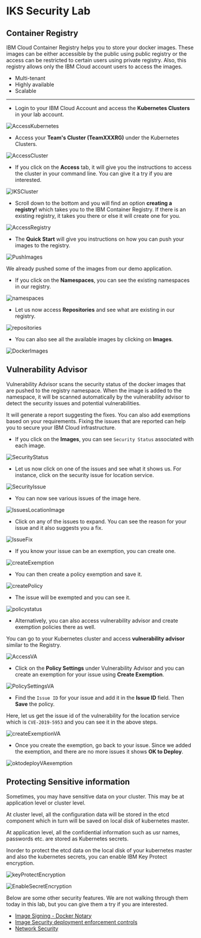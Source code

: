 # IKS Security Lab

## Container Registry

IBM Cloud Container Registry helps you to store your docker images. These images can be either accessible by the public using public registry or the access can be restricted to certain users using private registry. Also, this registry allows only the IBM Cloud account users to access the images.

* Multi-tenant
* Highly available
* Scalable
------

- Login to your IBM Cloud Account and access the **Kubernetes Clusters** in your lab account.

![AccessKubernetes](AccessKubernetes.png)

- Access your **Team's Cluster (TeamXXXRG)** under the Kubernetes Clusters.

![AccessCluster](AccessCluster.png)

- If you click on the **Access** tab, it will give you the instructions to access the cluster in your command line. You can give it a try if you are interested.

![IKSCluster](IKSCluster.png)

- Scroll down to the bottom and you will find an option **creating a registry!** which takes you to the IBM Container Registry. If there is an existing registry, it takes you there or else it will create one for you.

![AccessRegistry](AccessRegistry.png)

- The **Quick Start** will give you instructions on how you can push your images to the registry.

![PushImages](PushImages.png)

We already pushed some of the images from our demo application.

- If you click on the **Namespaces**, you can see the existing namespaces in our registry.

![namespaces](namespaces.png)

- Let us now access **Repositories** and see what are existing in our registry.

![repositories](repositories.png)

- You can also see all the available images by clicking on **Images**.

![DockerImages](DockerImages.png)

## Vulnerability Advisor

Vulnerability Advisor scans the security status of the docker images that are pushed to the registry namespace. When the image is added to the namespace, it will be scanned automatically by the vulnerability advisor to detect the security issues and potential vulnerabilities.

It will generate a report suggesting the fixes. You can also add exemptions based on your requirements. Fixing the issues that are reported can help you to secure your IBM Cloud infrastructure.

- If you click on the **Images**, you can see `Security Status` associated with each image.

![SecurityStatus](SecurityStatus.png)

- Let us now click on one of the issues and see what it shows us. For instance, click on the security issue for location service.

![SecurityIssue](SecurityIssue.png)

- You can now see various issues of the image here.

![IssuesLocationImage](IssuesLocationImage.png)

- Click on any of the issues to expand. You can see the reason for your issue and it also suggests you a fix.

![IssueFix](IssueFix.png)

- If you know your issue can be an exemption, you can create one.

![createExemption](createExemption.png)

- You can then create a policy exemption and save it.

![createPolicy](createPolicy.png)

- The issue will be exempted and you can see it.

![policystatus](policystatus.png)

- Alternatively, you can also access vulnerability advisor and create exemption policies there as well.

You can go to your Kubernetes cluster and access **vulnerability advisor** similar to the Registry.

![AccessVA](AccessVA.png)

- Click on the **Policy Settings** under Vulnerability Advisor and you can create an exemption for your issue using **Create Exemption**.

![PolicySettingsVA](PolicySettingsVA.png)

- Find the `Issue ID` for your issue and add it in the **Issue ID** field. Then **Save** the policy.

Here, let us get the issue id of the vulnerability for the location service which is `CVE-2019-5953` and you can see it in the above steps.

![createExemptionVA](createExemptionVA.png)

- Once you create the exemption, go back to your issue. Since we added the exemption, and there are no more issues it shows **OK to Deploy**.

![oktodeployVAexemption](oktodeployVAexemption.png)

## Protecting Sensitive information

Sometimes, you may have sensitive data on your cluster. This may be at application level or cluster level.

At cluster level, all the configuration data will be stored in the etcd component which in turn will be saved on local disk of kubernetes master.

At application level, all the confidential information such as usr names, passwords etc. are stored as Kubernetes secrets.

Inorder to protect the etcd data on the local disk of your kubernetes master and also the kubernetes secrets, you can enable IBM Key Protect encryption.

![keyProtectEncryption](keyProtectEncryption.png)

![EnableSecretEncryption](EnableSecretEncryption.png)

Below are some other security features. We are not walking through them today in this lab, but you can give them a try if you are interested.

- [Image Signing - Docker Notary](./ImageSigning.md)
- [Image Security deployment enforcement controls](./ImgSecurityEnforcement.md)
- [Network Security](./NetworkSecurity.md)
